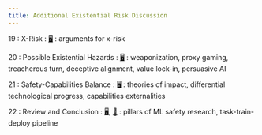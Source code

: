 ```yaml
---
title: Additional Existential Risk Discussion
---
```


19
: X-Risk
    : [🖥️](https://docs.google.com/presentation/d/19IuBw7GsO6MEeOQIAbY6imDnWLSLT4Fzk2PAW6xq_gA/edit?usp=sharing)
: arguments for x-risk

20
: Possible Existential Hazards
  : [🖥️](https://docs.google.com/presentation/d/1tp65f22ZhWoKdie6VNrh2nY1dWLoK_0WXSSXzdBYLt4/edit?usp=sharing)
: weaponization, proxy gaming, treacherous turn, deceptive alignment, value lock-in, persuasive AI

21
: Safety-Capabilities Balance
  : [🖥️](https://docs.google.com/presentation/d/1P2VsZClM6YsK_vYtO66Yt-JeKlCFBABK-4ieZf0F2B4/edit?usp=sharing)
: theories of impact, differential technological progress, capabilities externalities

22
: Review and Conclusion
  : [🖥️](https://docs.google.com/presentation/d/1EL9ogIdzapL8_tZMMTw0CfhusRmHtnqA9uh3Wcoutj4/edit?usp=sharing), [📝](https://drive.google.com/file/d/1bKAyPeWSz4_jr3vdm2rHKrWu_xe-CNv_/view?usp=sharing)
: pillars of ML safety research, task-train-deploy pipeline
